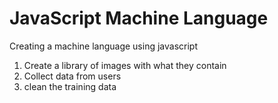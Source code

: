 # JavaScript Machine Language
Creating a machine language using javascript
1. Create a library of images with what they contain
2. Collect data from users
3. clean the training data

